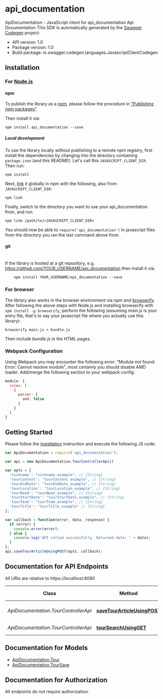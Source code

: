 # api_documentation

ApiDocumentation - JavaScript client for api_documentation
Api Documentation
This SDK is automatically generated by the [Swagger Codegen](https://github.com/swagger-api/swagger-codegen) project:

- API version: 1.0
- Package version: 1.0
- Build package: io.swagger.codegen.languages.JavascriptClientCodegen

## Installation

### For [Node.js](https://nodejs.org/)

#### npm

To publish the library as a [npm](https://www.npmjs.com/),
please follow the procedure in ["Publishing npm packages"](https://docs.npmjs.com/getting-started/publishing-npm-packages).

Then install it via:

```shell
npm install api_documentation --save
```

##### Local development

To use the library locally without publishing to a remote npm registry, first install the dependencies by changing 
into the directory containing `package.json` (and this README). Let's call this `JAVASCRIPT_CLIENT_DIR`. Then run:

```shell
npm install
```

Next, [link](https://docs.npmjs.com/cli/link) it globally in npm with the following, also from `JAVASCRIPT_CLIENT_DIR`:

```shell
npm link
```

Finally, switch to the directory you want to use your api_documentation from, and run:

```shell
npm link /path/to/<JAVASCRIPT_CLIENT_DIR>
```

You should now be able to `require('api_documentation')` in javascript files from the directory you ran the last 
command above from.

#### git
#
If the library is hosted at a git repository, e.g.
https://github.com/YOUR_USERNAME/api_documentation
then install it via:

```shell
    npm install YOUR_USERNAME/api_documentation --save
```

### For browser

The library also works in the browser environment via npm and [browserify](http://browserify.org/). After following
the above steps with Node.js and installing browserify with `npm install -g browserify`,
perform the following (assuming *main.js* is your entry file, that's to say your javascript file where you actually 
use this library):

```shell
browserify main.js > bundle.js
```

Then include *bundle.js* in the HTML pages.

### Webpack Configuration

Using Webpack you may encounter the following error: "Module not found: Error:
Cannot resolve module", most certainly you should disable AMD loader. Add/merge
the following section to your webpack config:

```javascript
module: {
  rules: [
    {
      parser: {
        amd: false
      }
    }
  ]
}
```

## Getting Started

Please follow the [installation](#installation) instruction and execute the following JS code:

```javascript
var ApiDocumentation = require('api_documentation');

var api = new ApiDocumentation.TourControllerApi()

var opts = { 
  'nickname': "nickname_example", // {String} 
  'tourContent': "tourContent_example", // {String} 
  'tourEndDate': "tourEndDate_example", // {String} 
  'tourLocation': "tourLocation_example", // {String} 
  'tourNeed': "tourNeed_example", // {String} 
  'tourStartDate': "tourStartDate_example", // {String} 
  'tourTeam': "tourTeam_example", // {String} 
  'tourTitle': "tourTitle_example" // {String} 
};

var callback = function(error, data, response) {
  if (error) {
    console.error(error);
  } else {
    console.log('API called successfully. Returned data: ' + data);
  }
};
api.saveTourArticleUsingPOST(opts, callback);

```

## Documentation for API Endpoints

All URIs are relative to *https://localhost:8080*

Class | Method | HTTP request | Description
------------ | ------------- | ------------- | -------------
*ApiDocumentation.TourControllerApi* | [**saveTourArticleUsingPOST**](docs/TourControllerApi.md#saveTourArticleUsingPOST) | **POST** /tour-upload | saveTourArticle
*ApiDocumentation.TourControllerApi* | [**tourSearchUsingGET**](docs/TourControllerApi.md#tourSearchUsingGET) | **GET** /tour | tourSearch


## Documentation for Models

 - [ApiDocumentation.Tour](docs/Tour.md)
 - [ApiDocumentation.TourSave](docs/TourSave.md)


## Documentation for Authorization

 All endpoints do not require authorization.

